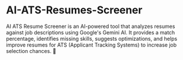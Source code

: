 # AI-ATS-Resumes-Screener
AI ATS Resume Screener is an AI-powered tool that analyzes resumes against job descriptions using Google's Gemini AI. It provides a match percentage, identifies missing skills, suggests optimizations, and helps improve resumes for ATS (Applicant Tracking Systems) to increase job selection chances. 🚀

